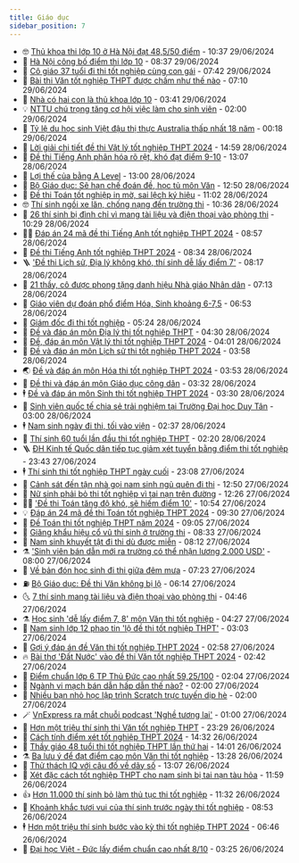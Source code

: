 ```yaml
---
title: Giáo dục
sidebar_position: 7
---
```


<!-- vnexpress-giao-duc:START -->
- 🤓 [Thủ khoa thi lớp 10 ở Hà Nội đạt 48,5/50 điểm](https://vnexpress.net/thu-khoa-thi-lop-10-o-ha-noi-dat-48-5-50-diem-4764231.html) - 10:37 29/06/2024
- 🦆 [Hà Nội công bố điểm thi lớp 10](https://vnexpress.net/tra-cuu-diem-thi-lop-10-ha-noi-nam-2024-4762421.html) - 08:37 29/06/2024
- 🦩 [Cô giáo 37 tuổi đi thi tốt nghiệp cùng con gái](https://vnexpress.net/co-giao-37-tuoi-di-thi-tot-nghiep-cung-con-gai-4763957.html) - 07:42 29/06/2024
- 🌮 [Bài thi Văn tốt nghiệp THPT được chấm như thế nào](https://vnexpress.net/bai-thi-van-tot-nghiep-thpt-duoc-cham-nhu-the-nao-4763658.html) - 07:10 29/06/2024
- 🔭 [Nhà có hai con là thủ khoa lớp 10](https://vnexpress.net/nha-co-hai-con-la-thu-khoa-lop-10-4762885.html) - 03:41 29/06/2024
- 💡 [NTTU chú trọng tăng cơ hội việc làm cho sinh viên](https://vnexpress.net/nttu-chu-trong-tang-co-hoi-viec-lam-cho-sinh-vien-4763926.html) - 02:00 29/06/2024
- 🥰 [Tỷ lệ du học sinh Việt đậu thị thực Australia thấp nhất 18 năm](https://vnexpress.net/ty-le-du-hoc-sinh-viet-dau-thi-thuc-australia-thap-nhat-18-nam-4761698.html) - 00:18 29/06/2024
- 🐲 [Lời giải chi tiết đề thi Vật lý tốt nghiệp THPT 2024](https://vnexpress.net/dap-an-chi-tiet-de-thi-vat-ly-tot-nghiep-thpt-2024-4763988.html) - 14:59 28/06/2024
- 🦒 [Đề thi Tiếng Anh phân hóa rõ rệt, khó đạt điểm 9-10](https://vnexpress.net/de-thi-tieng-anh-phan-hoa-ro-ret-kho-dat-diem-9-10-4763537.html) - 13:07 28/06/2024
- 🦆 [Lợi thế của bằng A Level](https://vnexpress.net/loi-the-cua-bang-a-level-4762291.html) - 13:00 28/06/2024
- 🧰 [Bộ Giáo dục: Sẽ hạn chế đoán đề, học tủ môn Văn](https://vnexpress.net/bo-giao-duc-se-han-che-doan-de-hoc-tu-mon-van-4763934.html) - 12:50 28/06/2024
- 🐘 [Đề thi Toán tốt nghiệp in mờ, sai lệch ký hiệu](https://vnexpress.net/de-thi-toan-tot-nghiep-in-mo-sai-lech-ky-hieu-4763956.html) - 11:02 28/06/2024
- 🤓 [Thí sinh ngồi xe lăn, chống nạng đến trường thi](https://vnexpress.net/thi-sinh-ngoi-xe-lan-chong-nang-den-truong-thi-4763410.html) - 10:36 28/06/2024
- 🧰 [26 thí sinh bị đình chỉ vì mang tài liệu và điện thoại vào phòng thi](https://vnexpress.net/26-thi-sinh-bi-dinh-chi-vi-mang-tai-lieu-va-dien-thoai-vao-phong-thi-4763873.html) - 10:29 28/06/2024
- 🧑‍💻 [Đáp án 24 mã đề thi Tiếng Anh tốt nghiệp THPT 2024](https://vnexpress.net/dap-an-24-ma-de-thi-tieng-anh-tot-nghiep-thpt-2024-4762825.html) - 08:57 28/06/2024
- 🫶 [Đề thi Tiếng Anh tốt nghiệp THPT 2024](https://vnexpress.net/de-thi-mon-tieng-anh-thi-tot-nghiep-thpt-2024-4762801.html) - 08:34 28/06/2024
- 🪜 [&#39;Đề thi Lịch sử, Địa lý không khó, thí sinh dễ lấy điểm 7&#39;](https://vnexpress.net/du-doan-diem-thi-su-dia-tot-nghiep-thpt-2024-4763797.html) - 08:17 28/06/2024
- 🎊 [21 thầy, cô được phong tặng danh hiệu Nhà giáo Nhân dân](https://vnexpress.net/21-thay-co-duoc-phong-tang-danh-hieu-nha-giao-nhan-dan-4763790.html) - 07:13 28/06/2024
- 🧐 [Giáo viên dự đoán phổ điểm Hóa, Sinh khoảng 6-7,5](https://vnexpress.net/giao-vien-du-doan-pho-diem-hoa-sinh-khoang-6-7-5-4763795.html) - 06:53 28/06/2024
- 🌈 [Giám đốc đi thi tốt nghiệp](https://vnexpress.net/giam-doc-di-thi-tot-nghiep-4763696.html) - 05:24 28/06/2024
- 🥰 [Đề và đáp án môn Địa lý thi tốt nghiệp THPT](https://vnexpress.net/de-va-dap-an-mon-dia-ly-thi-tot-nghiep-thpt-4762767.html) - 04:30 28/06/2024
- 🎡 [Đề, đáp án môn Vật lý thi tốt nghiệp THPT 2024](https://vnexpress.net/dap-an-24-ma-de-thi-vat-ly-tot-nghiep-thpt-2024-4762863.html) - 04:01 28/06/2024
- 🎊 [Đề và đáp án môn Lịch sử thi tốt nghiệp THPT 2024](https://vnexpress.net/de-va-dap-an-mon-lich-su-thi-tot-nghiep-thpt-2024-4762848.html) - 03:58 28/06/2024
- 🌏 [Đề và đáp án môn Hóa thi tốt nghiệp THPT 2024](https://vnexpress.net/de-va-dap-an-mon-hoa-thi-tot-nghiep-thpt-2024-4761999.html) - 03:53 28/06/2024
- 🥸 [Đề thi và đáp án môn Giáo dục công dân](https://vnexpress.net/de-thi-va-dap-an-mon-giao-duc-cong-dan-4762793.html) - 03:32 28/06/2024
- 🕴 [Đề và đáp án môn Sinh thi tốt nghiệp THPT 2024](https://vnexpress.net/dap-an-24-ma-de-thi-mon-sinh-hoc-tot-nghiep-thpt-2024-day-du-4762830.html) - 03:30 28/06/2024
- 💂 [Sinh viên quốc tế chia sẻ trải nghiệm tại Trường Đại học Duy Tân](https://vnexpress.net/sinh-vien-quoc-te-chia-se-trai-nghiem-tai-truong-dai-hoc-duy-tan-4763417.html) - 03:00 28/06/2024
- 🕴 [Nam sinh ngày đi thi, tối vào viện](https://vnexpress.net/nam-sinh-ngay-di-thi-toi-vao-vien-4763553.html) - 02:37 28/06/2024
- 🌋 [Thí sinh 60 tuổi lần đầu thi tốt nghiệp THPT](https://vnexpress.net/thi-sinh-60-tuoi-lan-dau-thi-tot-nghiep-thpt-4763591.html) - 02:20 28/06/2024
- 🪜 [ĐH Kinh tế Quốc dân tiếp tục giảm xét tuyển bằng điểm thi tốt nghiệp](https://vnexpress.net/dh-kinh-te-quoc-dan-tiep-tuc-giam-xet-tuyen-bang-diem-thi-tot-nghiep-4763544.html) - 23:43 27/06/2024
- 🕴 [Thí sinh thi tốt nghiệp THPT ngày cuối](https://vnexpress.net/thi-sinh-thi-tot-nghiep-thpt-ngay-cuoi-4763435.html) - 23:08 27/06/2024
- 🎃 [Cảnh sát đến tận nhà gọi nam sinh ngủ quên đi thi](https://vnexpress.net/canh-sat-den-tan-nha-goi-nam-sinh-ngu-quen-di-thi-4763516.html) - 12:50 27/06/2024
- 🦏 [Nữ sinh phải bỏ thi tốt nghiệp vì tai nạn trên đường](https://vnexpress.net/nu-sinh-phai-bo-thi-tot-nghiep-vi-tai-nan-tren-duong-4763515.html) - 12:26 27/06/2024
- 🧑‍🏫 [&#39;Đề thi Toán tăng độ khó, sẽ hiếm điểm 10&#39;](https://vnexpress.net/de-thi-toan-tang-do-kho-se-hiem-diem-10-4763488.html) - 10:54 27/06/2024
- 💡 [Đáp án 24 mã đề thi Toán tốt nghiệp THPT 2024](https://vnexpress.net/dap-an-de-thi-toan-tot-nghiep-thpt-nam-2024-tat-ca-24-ma-de-4762822.html) - 09:30 27/06/2024
- 🐎 [Đề Toán thi tốt nghiệp THPT năm 2024](https://vnexpress.net/de-toan-thi-tot-nghiep-thpt-nam-2024-4762817.html) - 09:05 27/06/2024
- 🧰 [Giăng khẩu hiệu cổ vũ thí sinh ở trường thi](https://vnexpress.net/giang-khau-hieu-co-vu-thi-sinh-o-truong-thi-4763336.html) - 08:33 27/06/2024
- 🙉 [Nam sinh khuyết tật đi thi dù được miễn](https://vnexpress.net/nam-sinh-khuyet-tat-di-thi-du-duoc-mien-4763390.html) - 08:12 27/06/2024
- ⚗️ [&#39;Sinh viên bán dẫn mới ra trường có thể nhận lương 2.000 USD&#39;](https://vnexpress.net/sinh-vien-ban-dan-moi-ra-truong-co-the-nhan-luong-2-000-usd-4763413.html) - 08:00 27/06/2024
- 🌝 [Về bản đón học sinh đi thi giữa đêm mưa](https://vnexpress.net/ve-ban-don-hoc-sinh-di-thi-giua-dem-mua-4763186.html) - 07:23 27/06/2024
- ⛽️ [Bộ Giáo dục: Đề thi Văn không bị lộ](https://vnexpress.net/bo-giao-duc-de-thi-van-khong-bi-lo-4763364.html) - 06:14 27/06/2024
- 🌜 [7 thí sinh mang tài liệu và điện thoại vào phòng thi](https://vnexpress.net/7-thi-sinh-mang-tai-lieu-va-dien-thoai-vao-phong-thi-4763335.html) - 04:46 27/06/2024
- ⚗️ [Học sinh &#39;dễ lấy điểm 7, 8&#39; môn Văn thi tốt nghiệp](https://vnexpress.net/hoc-sinh-de-lay-diem-7-8-mon-van-thi-tot-nghiep-4762777.html) - 04:27 27/06/2024
- 🧰 [Nam sinh lớp 12 phao tin &#39;lộ đề thi tốt nghiệp THPT&#39;](https://vnexpress.net/nam-sinh-lop-12-phao-tin-lo-de-thi-tot-nghiep-thpt-4763129.html) - 03:03 27/06/2024
- 🤗 [Gợi ý đáp án đề Văn thi tốt nghiệp THPT 2024](https://vnexpress.net/dap-an-de-thi-van-tot-nghiep-thpt-nam-2024-4762689.html) - 02:58 27/06/2024
- 🔥 [Bài thơ &#39;Đất Nước&#39; vào đề thi Văn tốt nghiệp THPT 2024](https://vnexpress.net/de-thi-van-tot-nghiep-thpt-2024-4762679.html) - 02:42 27/06/2024
- 💪 [Điểm chuẩn lớp 6 TP Thủ Đức cao nhất 59,25/100](https://vnexpress.net/diem-chuan-lop-6-tp-thu-duc-cao-nhat-59-25-100-4763182.html) - 02:04 27/06/2024
- 💂 [Ngành vi mạch bán dẫn hấp dẫn thế nào?](https://vnexpress.net/nganh-vi-mach-ban-dan-hap-dan-the-nao-4763196.html) - 02:00 27/06/2024
- 🌮 [Nhiều bạn nhỏ học lập trình Scratch trực tuyến dịp hè](https://vnexpress.net/nhieu-ban-nho-hoc-lap-trinh-scratch-truc-tuyen-dip-he-4762952.html) - 02:00 27/06/2024
- 🪄 [VnExpress ra mắt chuỗi podcast &#39;Nghề tương lai&#39;](https://vnexpress.net/vnexpress-ra-mat-chuoi-podcast-nghe-tuong-lai-4762551.html) - 01:00 27/06/2024
- 🎡 [Hơn một triệu thí sinh thi Văn tốt nghiệp THPT](https://vnexpress.net/hon-mot-trieu-thi-sinh-thi-van-tot-nghiep-thpt-4763037.html) - 23:29 26/06/2024
- 🌈 [Cách tính điểm xét tốt nghiệp THPT 2024](https://vnexpress.net/cach-tinh-diem-xet-cong-nhan-tot-nghiep-thpt-2024-4763099.html) - 14:32 26/06/2024
- 🎊 [Thầy giáo 48 tuổi thi tốt nghiệp THPT lần thứ hai](https://vnexpress.net/thay-giao-48-tuoi-thi-tot-nghiep-thpt-lan-thu-hai-4762977.html) - 14:01 26/06/2024
- ⚗️ [Ba lưu ý để đạt điểm cao môn Văn thi tốt nghiệp](https://vnexpress.net/cach-lam-de-thi-mon-van-tot-nghiep-thpt-4762047.html) - 13:28 26/06/2024
- 🌁 [Thử thách IQ với câu đố về dãy số](https://vnexpress.net/thu-thach-iq-voi-cau-do-ve-day-so-4763076.html) - 13:07 26/06/2024
- 🦏 [Xét đặc cách tốt nghiệp THPT cho nam sinh bị tai nạn tàu hỏa](https://vnexpress.net/xet-dac-cach-tot-nghiep-thpt-cho-nam-sinh-bi-tai-nan-tau-hoa-4763029.html) - 11:59 26/06/2024
- 👍 [Hơn 11.000 thí sinh bỏ làm thủ tục thi tốt nghiệp](https://vnexpress.net/hon-11-000-thi-sinh-bo-lam-thu-tuc-thi-tot-nghiep-4763005.html) - 11:32 26/06/2024
- 🌈 [Khoảnh khắc tươi vui của thí sinh trước ngày thi tốt nghiệp](https://vnexpress.net/khoanh-khac-tuoi-vui-cua-thi-sinh-truoc-ngay-thi-tot-nghiep-4762905.html) - 08:53 26/06/2024
- 🕴 [Hơn một triệu thí sinh bước vào kỳ thi tốt nghiệp THPT 2024](https://vnexpress.net/hon-mot-trieu-thi-sinh-buoc-vao-ky-thi-tot-nghiep-thpt-2024-4762647.html) - 06:46 26/06/2024
- 🧰 [Đại học Việt - Đức lấy điểm chuẩn cao nhất 8/10](https://vnexpress.net/diem-chuan-hoc-ba-dai-hoc-viet-duc-2024-4762566.html) - 03:25 26/06/2024<!-- vnexpress-giao-duc:END -->
